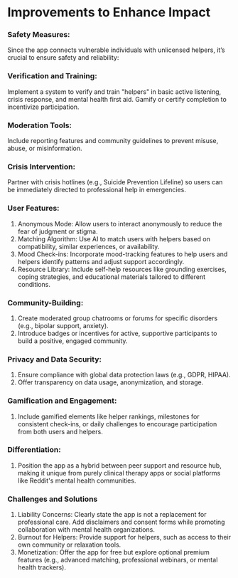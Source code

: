 # Improvements to Enhance Impact

### Safety Measures: 
Since the app connects vulnerable individuals with unlicensed helpers, it’s crucial to ensure safety and reliability:

### Verification and Training: 
Implement a system to verify and train "helpers" in basic active listening, crisis response, and mental health first aid. Gamify or certify completion to incentivize participation.
### Moderation Tools: 
Include reporting features and community guidelines to prevent misuse, abuse, or misinformation.
### Crisis Intervention: 
Partner with crisis hotlines (e.g., Suicide Prevention Lifeline) so users can be immediately directed to professional help in emergencies.

### User Features:
1. Anonymous Mode: Allow users to interact anonymously to reduce the fear of judgment or stigma.
2. Matching Algorithm: Use AI to match users with helpers based on compatibility, similar experiences, or availability.
3. Mood Check-ins: Incorporate mood-tracking features to help users and helpers identify patterns and adjust support accordingly.
4. Resource Library: Include self-help resources like grounding exercises, coping strategies, and educational materials tailored to different conditions.

### Community-Building:
1. Create moderated group chatrooms or forums for specific disorders (e.g., bipolar support, anxiety).
2. Introduce badges or incentives for active, supportive participants to build a positive, engaged community.

### Privacy and Data Security:
1. Ensure compliance with global data protection laws (e.g., GDPR, HIPAA).
2. Offer transparency on data usage, anonymization, and storage.

### Gamification and Engagement:
1. Include gamified elements like helper rankings, milestones for consistent check-ins, or daily challenges to encourage participation from both users and helpers.

### Differentiation:
1. Position the app as a hybrid between peer support and resource hub, making it unique from purely clinical therapy apps or social platforms like Reddit's mental health communities.

### Challenges and Solutions
1. Liability Concerns: Clearly state the app is not a replacement for professional care. Add disclaimers and consent forms while promoting collaboration with mental health organizations.
2. Burnout for Helpers: Provide support for helpers, such as access to their own community or relaxation tools.
3. Monetization: Offer the app for free but explore optional premium features (e.g., advanced matching, professional webinars, or mental health trackers).